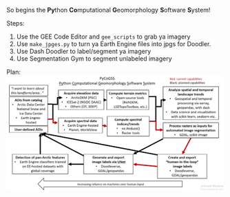 
So begins the **Py**thon **Co**mputational **G**eomorphology **S**oftware **S**ystem!

Steps:
1. Use the GEE Code Editor and `gee_scripts` to grab ya imagery
2. Use `make_jpges.py` to turn ya Earth Engine files into jpgs for Doodler. 
3. Use Dash Doodler to label/segment ya imagery
4. Use Segmentation Gym to segment unlabeled imagery 

Plan:
![flowchart](./pycogss_flowchart.png)

